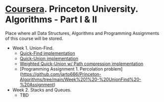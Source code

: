 ﻿# [Coursera]. Princeton University. Algorithms - Part I & II
Place where all Data Structures, Algorithms and Programming Assignments of this course will be stored.

- Week 1. Union-Find.
  - [Quick-Find implementation](https://github.com/jarto666/Princeton-Algorithms/blob/main/Week%201%20-%20UnionFind/src/main/java/com/jarto/uf/QuickFind.java)
  - [Quick-Union implementation](https://github.com/jarto666/Princeton-Algorithms/blob/main/Week%201%20-%20UnionFind/src/main/java/com/jarto/uf/QuickUnion.java)
  - [Weighted Quick-Union w/ Path compression implementation](https://github.com/jarto666/Princeton-Algorithms/blob/main/Week%201%20-%20UnionFind/src/main/java/com/jarto/uf/QuickUnionOptimized.java)
  - [Programming Assignment 1. Percolation problem] (https://github.com/jarto666/Princeton-Algorithms/tree/main/Week%201%20-%20UnionFind%20-%20Assignment)
- Week 2. Stacks and Queues.
  - TBD

[Coursera]: <https://www.coursera.org/learn/algorithms-part1>
